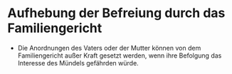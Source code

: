 # Aufhebung der Befreiung durch das Familiengericht

- Die Anordnungen des Vaters oder der Mutter können von dem Familiengericht außer Kraft gesetzt werden, wenn ihre Befolgung das Interesse des Mündels gefährden würde.

